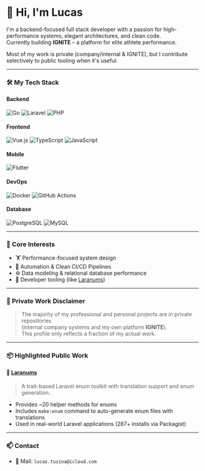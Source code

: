 # 👋 Hi, I'm Lucas

I'm a backend-focused full stack developer with a passion for high-performance systems, elegant architectures, and clean code.  
Currently building **IGNITE** – a platform for elite athlete performance.

Most of my work is private (company/internal & IGNITE), but I contribute selectively to public tooling when it's useful.

---

### 🛠️ My Tech Stack

#### Backend
![Go](https://img.shields.io/badge/Go-%2300ADD8.svg?style=flat&logo=go&logoColor=white)
![Laravel](https://img.shields.io/badge/Laravel-%23FF2D20.svg?style=flat&logo=laravel&logoColor=white)
![PHP](https://img.shields.io/badge/PHP-%23777BB4.svg?style=flat&logo=php&logoColor=white)

#### Frontend
![Vue.js](https://img.shields.io/badge/Vue.js-%2335495e.svg?style=flat&logo=vuedotjs&logoColor=%234FC08D)
![TypeScript](https://img.shields.io/badge/TypeScript-%23007ACC.svg?style=flat&logo=typescript&logoColor=white)
![JavaScript](https://img.shields.io/badge/JavaScript-%23F7DF1E.svg?style=flat&logo=javascript&logoColor=black)

#### Mobile
![Flutter](https://img.shields.io/badge/Flutter-%2302569B.svg?style=flat&logo=flutter&logoColor=white)

#### DevOps
![Docker](https://img.shields.io/badge/Docker-%230db7ed.svg?style=flat&logo=docker&logoColor=white)
![GitHub Actions](https://img.shields.io/badge/GitHub_Actions-%232671E5.svg?style=flat&logo=githubactions&logoColor=white)

#### Database
![PostgreSQL](https://img.shields.io/badge/PostgreSQL-%23336791.svg?style=flat&logo=postgresql&logoColor=white)
![MySQL](https://img.shields.io/badge/MySQL-%234479A1.svg?style=flat&logo=mysql&logoColor=white)

---

### 🧠 Core Interests

- 🏋 Performance-focused system design
- 🔄 Automation & Clean CI/CD Pipelines
- ⚙️ Data modeling & relational database performance
- 🧪 Developer tooling (like [Laranums](https://github.com/LucasTuzina/laranums))

---

### 🚧 Private Work Disclaimer

> The majority of my professional and personal projects are in private repositories  
> (internal company systems and my own platform **IGNITE**).  
> This profile only reflects a fraction of my actual work.

---

### 📦 Highlighted Public Work

#### 🧩 [Laranums](https://github.com/LucasTuzina/laranums)
> A trait-based Laravel enum toolkit with translation support and enum generation.

- Provides ~20 helper methods for enums
- Includes `make:enum` command to auto-generate enum files with translations
- Used in real-world Laravel applications (287+ installs via Packagist)

---

### 📫 Contact

- 📨 Mail: `lucas.tuzina@icloud.com`
